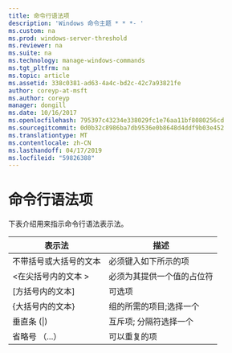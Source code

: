 ```yaml
---
title: 命令行语法项
description: 'Windows 命令主题 * * *- '
ms.custom: na
ms.prod: windows-server-threshold
ms.reviewer: na
ms.suite: na
ms.technology: manage-windows-commands
ms.tgt_pltfrm: na
ms.topic: article
ms.assetid: 338c0381-ad63-4a4c-bd2c-42c7a93821fe
author: coreyp-at-msft
ms.author: coreyp
manager: dongill
ms.date: 10/16/2017
ms.openlocfilehash: 795397c43234e338029fc1e76aa11bf8080256cd
ms.sourcegitcommit: 0d0b32c8986ba7db9536e0b8648d4ddf9b03e452
ms.translationtype: MT
ms.contentlocale: zh-CN
ms.lasthandoff: 04/17/2019
ms.locfileid: "59826388"
---
```

# <a name="command-line-syntax-key"></a>命令行语法项



下表介绍用来指示命令行语法表示法。

|表示法|描述|
|--------|-----------|
|不带括号或大括号的文本|必须键入如下所示的项|
|\<在尖括号内的文本 >|必须为其提供一个值的占位符|
|[方括号内的文本]|可选项|
|{大括号内的文本}|组的所需的项目;选择一个|
|垂直条 (\|)|互斥项; 分隔符选择一个|
|省略号 （...）|可以重复的项|
